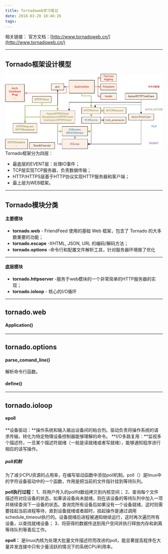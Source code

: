 ```yaml
---
title: Tornadoweb学习笔记
date: 2018-03-20 10:46:26
tags:
---
```


相关链接：
官方文档：[http://www.tornadoweb.cn/](http://www.tornadoweb.cn/)

*****
## Tornado框架设计模型
![Tornado框架设计模型](../img/Tornadokuangjia.png)
Tornado框架分为四层：
* 最底层的EVENT层：处理IO事件；
* TCP层实现TCP服务器，负责数据传输；
* HTTP/HTTPS层基于HTTP协议实现HTTP服务器和客户端；
* 最上层为WEB框架。

*****
## Tornado模块分类
#### 主要模块
* **tornado.web** - FriendFeed 使用的基础 Web 框架，包含了 Tornado 的大多数重要的功能；
* **tornado.escape** -XHTML, JSON, URL 的编码/解码方法；
* **tornado.options** -命令行和配置文件解析工具，针对服务器环境做了优化
*****
#### 底层模块
* **tornado.httpserver** -服务于web模块的一个非常简单的HTTP服务器的实现；
* **tornado.ioloop** - 核心的I/O循环

*****
## tornado.web
#### Application()



*****
## tornado.options
#### parse_comand_line()
解析命令行函数。
#### define()

*****
## tornado.ioloop

#### epoll
**设备驱动：**操作系统和输入输出设备间的粘合剂。驱动负责将操作系统的请求传输，转化为特定物理设备控制器能够理解的命令。
**I/O多路复用：**监视多个描述符，一旦某个描述符就绪（一般是读就绪或者写就绪），能够通知程序进行相应的读写操作。
##### poll机制
为了减少CPU资源的占用率，在编写驱动函数中添加poll机制。poll（）是linux中的字符设备驱动中的一个函数，作用是把当前的文件指针挂到等待队列。

**poll执行过程：**
1、将用户传入的pollfd数组拷贝到内核空间；
2、查询每个文件描述符对应设备的状态，如果该设备尚未就绪，则在该设备的等待队列中加入一项并继续查询下一设备的状态。查询完所有设备后如果没有一个设备就绪，这时则需要挂起当前进程等待，直到设备就绪或者超时，挂起操作是通过调用schedule_timeout执行的。设备就绪后进程被通知继续运行，这时再次遍历所有设备，以查找就绪设备；
3、将获得的数据传送到用户空间并执行释放内存和剥离等待队列等善后工作。

**epoll：**
是linux内核为处理大批量文件描述符而改进的poll，能显著提高程序在大量并发连接中只有少量活跃的情况下的系统CPU利用率。





